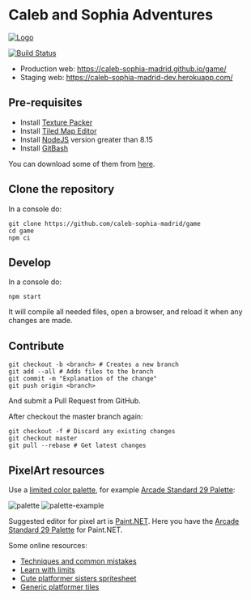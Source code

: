 # Caleb and Sophia Adventures

[![Logo](https://raw.githubusercontent.com/caleb-sophia-madrid/game/master/reference/logos/caleb-sophia.jpg)](https://caleb-sophia-madrid.github.io/game/)

[![Build Status](https://travis-ci.org/caleb-sophia-madrid/game.svg?branch=master)](https://travis-ci.org/caleb-sophia-madrid/game)

* Production web: https://caleb-sophia-madrid.github.io/game/
* Staging web: https://caleb-sophia-madrid-dev.herokuapp.com/

## Pre-requisites

* Install [Texture Packer](https://www.codeandweb.com/texturepacker)
* Install [Tiled Map Editor](https://www.mapeditor.org/)
* Install [NodeJS](https://nodejs.org/es/) version greater than 8.15
* Install [GitBash](https://gitforwindows.org/)

You can download some of them from [here](https://github.com/caleb-sophia-madrid/game/tree/master/bin).

## Clone the repository

In a console do:

```shell
git clone https://github.com/caleb-sophia-madrid/game
cd game
npm ci
```

## Develop

In a console do:

```shell
npm start
```

It will compile all needed files, open a browser, and reload it when any changes are made.

## Contribute

```shell
git checkout -b <branch> # Creates a new branch
git add --all # Adds files to the branch
git commit -m "Explanation of the change"
git push origin <branch>
```

And submit a Pull Request from GitHub.

After checkout the master branch again:

```shell
git checkout -f # Discard any existing changes
git checkout master
git pull --rebase # Get latest changes
```

## PixelArt resources

Use a [limited color palette](https://stuartspixelgames.com/2018/07/15/retro-game-colour-palettes-and-tools/), for example [Arcade Standard 29 Palette](https://lospec.com/palette-list/arcade-standard-29):

![palette](https://stuartspixelgames.files.wordpress.com/2018/07/arcade-standard-29.png?w=700)
![palette-example](https://lospec.com/images/palette-list/arcade-standard-29-palette-example-palette-example-by-grafxkid.png)

Suggested editor for pixel art is [Paint.NET](https://www.getpaint.net/). Here you have the [Arcade Standard 29 Palette](https://raw.githubusercontent.com/caleb-sophia-madrid/game/master/src/assets/Paint.NET%20Arcade%20Standard%2029%20Palette.txt) for Paint.NET.

Some online resources:

* [Techniques and common mistakes](https://www.youtube.com/watch?v=gW1G_FLsuEs)
* [Learn with limits](https://www.youtube.com/watch?v=FbCw-_iRdc8)
* [Cute platformer sisters spritesheet](https://opengameart.org/content/cute-platformer-sisters)
* [Generic platformer tiles](https://opengameart.org/content/generic-platformer-tiles)